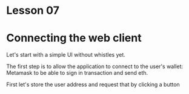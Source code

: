 # Lesson 07

# Connecting the web client

Let's start with a simple UI without whistles yet.

The first step is to allow the application to connect to the user's wallet: Metamask to be able to sign in transaction and send eth.

First let's store the user address and request that by clicking a button
